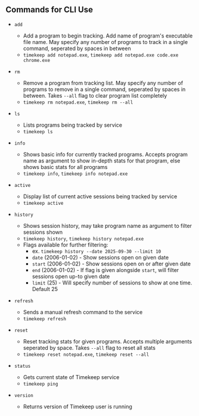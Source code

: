 ## Commands for CLI Use

- `add`
    - Add a program to begin tracking. Add name of program's executable file name. May specify any number of programs to track in a single command, seperated by spaces in between
    - `timekeep add notepad.exe`, `timekeep add notepad.exe code.exe chrome.exe`

- `rm`
    - Remove a program from tracking list. May specify any number of programs to remove in a single command, seperated by spaces in between. Takes `--all` flag to clear program list completely
    - `timekeep rm notepad.exe`, `timekeep rm --all`
    
- `ls`
    - Lists programs being tracked by service
    - `timekeep ls`

- `info`
    - Shows basic info for currently tracked programs. Accepts program name as argument to show in-depth stats for that program, else shows basic stats for all programs
    - `timekeep info`, `timekeep info notepad.exe`

- `active`
    - Display list of current active sessions being tracked by service
    - `timekeep active`

- `history`
    - Shows session history, may take program name as argument to filter sessions shown
    - `timekeep history`, `timekeep history notepad.exe`
    - Flags available for further filtering:
        - ex. `timekeep history --date 2025-09-30 --limit 10`
        - `date` (2006-01-02) - Show sessions open on given date
        - `start` (2006-01-02) - Show sessions open on or after given date
        - `end` (2006-01-02) - If flag is given alongside `start`, will filter sessions open up-to given date
        - `limit` (25) - Will specify number of sessions to show at one time. Default 25 
    

- `refresh`
    - Sends a manual refresh command to the service
    - `timekeep refresh`

- `reset`
    - Reset tracking stats for given programs. Accepts multiple arguments seperated by space. Takes `--all` flag to reset all stats
    - `timekeep reset notepad.exe`, `timekeep reset --all`

- `status`
    - Gets current state of Timekeep service
    - `timekeep ping`

- `version`
    - Returns version of Timekeep user is running